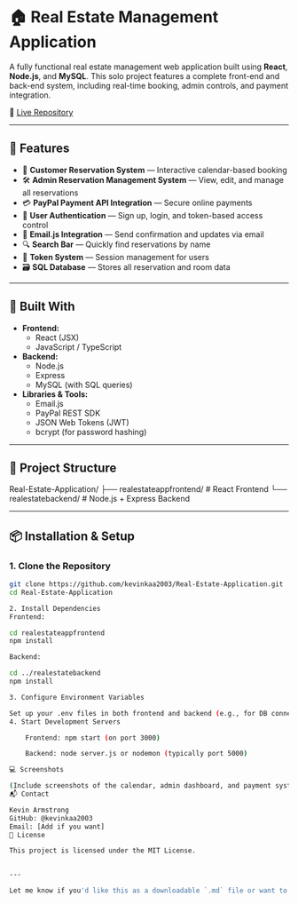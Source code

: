 # 🏠 Real Estate Management Application

A fully functional real estate management web application built using **React**, **Node.js**, and **MySQL**. This solo project features a complete front-end and back-end system, including real-time booking, admin controls, and payment integration.

🔗 [Live Repository](https://github.com/kevinkaa2003/Real-Estate-Application)

---

## 🚀 Features

- 📅 **Customer Reservation System** — Interactive calendar-based booking
- 🛠️ **Admin Reservation Management System** — View, edit, and manage all reservations
- 💳 **PayPal Payment API Integration** — Secure online payments
- 🔑 **User Authentication** — Sign up, login, and token-based access control
- 📧 **Email.js Integration** — Send confirmation and updates via email
- 🔍 **Search Bar** — Quickly find reservations by name
- 🧠 **Token System** — Session management for users
- 🗃️ **SQL Database** — Stores all reservation and room data

---

## 🧱 Built With

- **Frontend:**
  - React (JSX)
  - JavaScript / TypeScript
- **Backend:**
  - Node.js
  - Express
  - MySQL (with SQL queries)
- **Libraries & Tools:**
  - Email.js
  - PayPal REST SDK
  - JSON Web Tokens (JWT)
  - bcrypt (for password hashing)

---

## 📁 Project Structure

Real-Estate-Application/
├── realestateappfrontend/ # React Frontend
└── realestatebackend/ # Node.js + Express Backend


---

## 📦 Installation & Setup

### 1. Clone the Repository

```bash
git clone https://github.com/kevinkaa2003/Real-Estate-Application.git
cd Real-Estate-Application

2. Install Dependencies
Frontend:

cd realestateappfrontend
npm install

Backend:

cd ../realestatebackend
npm install

3. Configure Environment Variables

Set up your .env files in both frontend and backend (e.g., for DB connection, PayPal keys, Email.js credentials, etc.)
4. Start Development Servers

    Frontend: npm start (on port 3000)

    Backend: node server.js or nodemon (typically port 5000)

💻 Screenshots

(Include screenshots of the calendar, admin dashboard, and payment system here)
📬 Contact

Kevin Armstrong
GitHub: @kevinkaa2003
Email: [Add if you want]
📄 License

This project is licensed under the MIT License.


---

Let me know if you'd like this as a downloadable `.md` file or want to add deployment instructions (e.g., Docker, Vercel, Railway).


